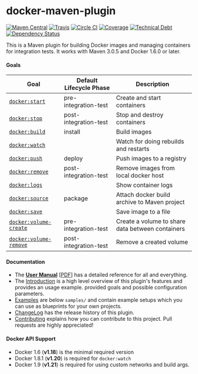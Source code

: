 # docker-maven-plugin

[![Maven Central](https://maven-badges.herokuapp.com/maven-central/io.fabric8/docker-maven-plugin/badge.svg?style=flat-square)](https://maven-badges.herokuapp.com/maven-central/io.fabric8/docker-maven-plugin/)
[![Travis](https://secure.travis-ci.org/fabric8io/docker-maven-plugin.png)](http://travis-ci.org/fabric8io/docker-maven-plugin)
[![Circle CI](https://circleci.com/gh/fabric8io/docker-maven-plugin/tree/master.svg?style=shield)](https://circleci.com/gh/fabric8io/docker-maven-plugin/tree/master)
[![Coverage](https://sonarqube.com/api/badges/measure?key=io.fabric8:docker-maven-plugin&metric=coverage)](https://sonarqube.com/dashboard?id=io.fabric8%3Adocker-maven-plugin)
[![Technical Debt](https://sonarqube.com/api/badges/measure?key=io.fabric8:docker-maven-plugin&metric=sqale_debt_ratio)](https://sonarqube.com/dashboard?id=io.fabric8%3Adocker-maven-plugin)
[![Dependency Status](https://www.versioneye.com/java/io.fabric8:docker-maven-plugin/badge?style=flat)](https://www.versioneye.com/java/io.fabric8:docker-maven-plugin/)

This is a Maven plugin for building Docker images and managing containers for integration tests.
It works with Maven 3.0.5 and Docker 1.6.0 or later.

#### Goals

| Goal                                                                                            | Default Lifecycle Phase | Description                                      |
| ----------------------------------------------------------------------------------------------- | ----------------------- | ------------------------------------------------ |
| [`docker:start`](https://fabric8io.github.io/docker-maven-plugin/#docker:start)                 | pre-integration-test    | Create and start containers                      |
| [`docker:stop`](https://fabric8io.github.io/docker-maven-plugin/#docker:stop)                   | post-integration-test   | Stop and destroy containers                      |
| [`docker:build`](https://fabric8io.github.io/docker-maven-plugin/#docker:build)                 | install                 | Build images                                     |
| [`docker:watch`](https://fabric8io.github.io/docker-maven-plugin/#docker:watch)                 |                         | Watch for doing rebuilds and restarts            |
| [`docker:push`](https://fabric8io.github.io/docker-maven-plugin/#docker:push)                   | deploy                  | Push images to a registry                        |
| [`docker:remove`](https://fabric8io.github.io/docker-maven-plugin/#docker:remove)               | post-integration-test   | Remove images from local docker host             |
| [`docker:logs`](https://fabric8io.github.io/docker-maven-plugin/#docker:logs)                   |                         | Show container logs                              |
| [`docker:source`](https://fabric8io.github.io/docker-maven-plugin/#docker:source)               | package                 | Attach docker build archive to Maven project     |
| [`docker:save`](https://fabric8io.github.io/docker-maven-plugin/#docker:save)                   |                         | Save image to a file                             |
| [`docker:volume-create`](https://fabric8io.github.io/docker-maven-plugin/#docker:volume-create) | pre-integration-test    | Create a volume to share data between containers |
| [`docker:volume-remove`](https://fabric8io.github.io/docker-maven-plugin/#docker:volume-remove) | post-integration-test   | Remove a created volume                          |

#### Documentation

* The **[User Manual](https://fabric8io.github.io/docker-maven-plugin)** [[PDF](https://fabric8io.github.io/docker-maven-plugin/docker-maven-plugin.pdf)] has a detailed reference for all and everything.
* The [Introduction](doc/intro.md) is a high level
  overview of this plugin's features and provides an usage example.
  provided goals and possible configuration parameters.
* [Examples](doc/examples.md) are below `samples/` and contain example
  setups which you can use as blueprints for your own projects.
* [ChangeLog](doc/changelog.md) has the release history of this plugin.
* [Contributing](CONTRIBUTING.md) explains how you can contribute to this project. Pull requests are highly appreciated!


#### Docker API Support

* Docker 1.6 (**v1.18**) is the minimal required version
* Docker 1.8.1 (**v1.20**) is required for `docker:watch`
* Docker 1.9 (**v1.21**) is required for using custom networks and build args.
